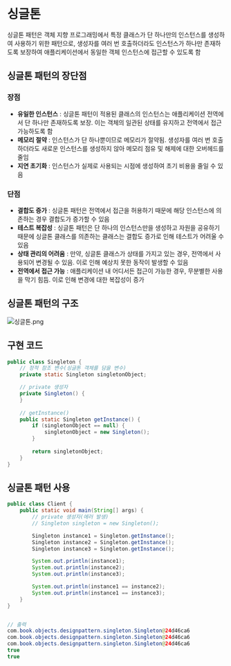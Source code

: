 # 싱글톤
싱글톤 패턴은 객체 지향 프로그래밍에서 특정 클래스가 단 하나만의 인스턴스를 생성하여 사용하기 위한 패턴으로, 생성자를 여러 번 호출하더라도 인스턴스가 하나만 존재하도록 보장하여 애플리케이션에서 동일한 객체 인스턴스에 접근할 수 있도록 함

## 싱글톤 패턴의 장단점

### 장점
- **유일한 인스턴스** : 싱글톤 패턴이 적용된 클래스의 인스턴스는 애플리케이션 전역에서 단 하나만 존재하도록 보장. 이는 객체의 일관된 상태를 유지하고 전역에서 접근 가능하도록 함
- **메모리 절약** : 인스턴스가 단 하나뿐이므로 메모리가 절약됨. 생성자를 여러 번 호출하더라도 새로운 인스턴스를 생성하지 않아 메모리 점유 및 해제에 대한 오버헤드를 줄임
- **지연 초기화** : 인스턴스가 실제로 사용되는 시점에 생성하여 초기 비용을 줄일 수 있음

### 단점
- **결합도 증가** : 싱글톤 패턴은 전역에서 접근을 허용하기 때문에 해당 인스턴스에 의존하는 경우 결합도가 증가할 수 있음
- **테스트 복잡성** : 싱글톤 패턴은 단 하나의 인스턴스만을 생성하고 자원을 공유하기 때문에 싱글톤 클래스를 의존하는 클래스는 결합도 증가로 인해 테스트가 어려울 수 있음
- **상태 관리의 어려움** : 만약, 싱글톤 클래스가 상태를 가지고 있는 경우, 전역에서 사용되어 변경될 수 있음. 이로 인해 예상치 못한 동작이 발생할 수 있음
- **전역에서 접근 가능** : 애플리케이션 내 어디서든 접근이 가능한 경우, 무분별한 사용을 막기 힘듬. 이로 인해 변경에 대한 복잡성이 증가

## 싱글톤 패턴의 구조
![싱글톤.png](..%2F..%2F..%2F..%2FDesktop%2F%EC%8B%B1%EA%B8%80%ED%86%A4.png)

## 구현 코드
```java
public class Singleton {
    // 정적 참조 변수(싱글톤 객체를 담을 변수)
    private static Singleton singletonObject;

    // private 생성자
    private Singleton() {
    }
    
    // getInstance()
    public static Singleton getInstance() {
        if (singletonObject == null) {
            singletonObject = new Singleton();
        }
        
        return singletonObject;
    }
}
```

## 싱글톤 패턴 사용
```java
public class Client {
    public static void main(String[] args) {
        // private 생성자(에러 발생)
        // Singleton singleton = new Singleton();

        Singleton instance1 = Singleton.getInstance();
        Singleton instance2 = Singleton.getInstance();
        Singleton instance3 = Singleton.getInstance();

        System.out.println(instance1);
        System.out.println(instance2);
        System.out.println(instance3);

        System.out.println(instance1 == instance2);
        System.out.println(instance1 == instance3);
    }
}


// 출력
com.book.objects.designpattern.singleton.Singleton@24d46ca6
com.book.objects.designpattern.singleton.Singleton@24d46ca6
com.book.objects.designpattern.singleton.Singleton@24d46ca6
true
true
```